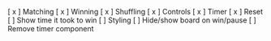 [ x ] Matching
[ x ] Winning
[ x ] Shuffling
[ x ] Controls
[ x ] Timer
[ x ] Reset
[   ] Show time it took to win
[   ] Styling
[   ] Hide/show board on win/pause
[   ] Remove timer component